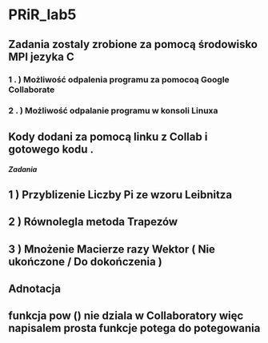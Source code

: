 # PRiR_lab5


## Zadania zostaly zrobione za pomocą środowisko MPI jezyka C 

### 1 . ) Możliwość odpalenia programu za pomocoą  Google Collaborate 

### 2 . ) Możliwość odpalanie programu w konsoli Linuxa 

## Kody dodani za pomocą linku z Collab i gotowego kodu . 

##### Zadania 

## 1 ) Przyblizenie Liczby Pi ze wzoru Leibnitza  
## 2 ) Równolegla metoda Trapezów 
## 3 ) Mnożenie Macierze razy Wektor ( Nie ukończone / Do dokończenia )  


## Adnotacja 
## funkcja pow () nie dziala w Collaboratory więc napisalem prosta funkcje potega do potegowania 

